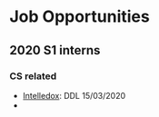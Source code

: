 # Job Opportunities 

## 2020 S1 interns

### CS related 

- [Intelledox](https://jobs.anu.edu.au/cw/en/job/535426/intelledox-intern): DDL 15/03/2020
- 


